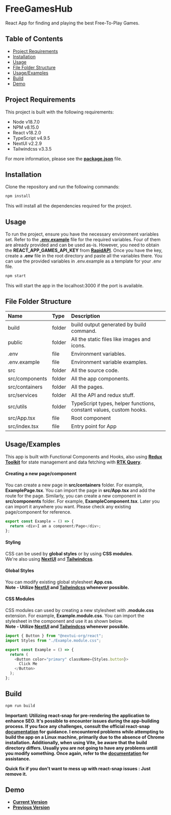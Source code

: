 # FreeGamesHub

React App for finding and playing the best Free-To-Play Games.

## Table of Contents

- [Project Requirements](#projectrequirements)
- [Installation](#installation)
- [Usage](#usage)
- [File Folder Structure](#file-folder-structure)
- [Usage/Examples](#usageexamples)
- [Build](#build)
- [Demo](#demo)

## Project Requirements

This project is built with the following requirements:

- Node v18.7.0
- NPM v8.15.0
- React v18.2.0
- TypeScript v4.9.5
- NextUI v2.2.9
- Tailwindcss v3.3.5

For more information, please see the [**package.json**](package.json) file.

## Installation

Clone the repository and run the following commands:

```bash
npm install
```

This will install all the dependencies required for the project.

## Usage

To run the project, ensure you have the necessary environment variables set. Refer to the [**.env.example**](.env.example) file for the required variables. Four of them are already provided and can be used as-is. However, you need to obtain the **REACT_APP_GAMES_API_KEY** from [**RapidAPI**](https://rapidapi.com/hub). Once you have the key, create a **.env** file in the root directory and paste all the variables there. You can use the provided variables in .env.example as a template for your .env file.

```bash
npm start
```

This will start the app in the localhost:3000 if the port is available.

## File Folder Structure

| Name           | Type   | Description                                                        |
| :------------- | :----- | :----------------------------------------------------------------- |
| build          | folder | build output generated by build command.                           |
| public         | folder | All the static files like images and icons.                        |
| .env           | file   | Environment variables.                                             |
| .env.example   | file   | Environment variable examples.                                     |
| src            | folder | All the source code.                                               |
| src/components | folder | All the app components.                                            |
| src/containers | folder | All the pages.                                                     |
| src/services   | folder | All the API and redux stuff.                                       |
| src/utils      | folder | TypeScript types, helper functions, constant values, custom hooks. |
| src/App.tsx    | file   | Root component                                                     |
| src/index.tsx  | file   | Entry point for App                                                |

## Usage/Examples

This app is built with Functional Components and Hooks, also using [**Redux Toolkit**](https://redux-toolkit.js.org) for state management and data fetching with [**RTK Query**](https://redux-toolkit.js.org/rtk-query/overview).

#### Creating a new page/component

You can create a new page in **src/containers** folder. For example, **ExamplePage.tsx**. You can import the page in **src/App.tsx** and add the route for the page. Similarly, you can create a new component in **src/components** folder. For example, **ExampleComponent.tsx**. Later you can import it anywhere you want. Please check any existing page/component for reference.

```javascript
export const Example = () => {
  return <div>I am a component/Page</div>;
};
```

#### Styling

CSS can be used by **global styles** or by using **CSS modules**.  
We're also using [**NextUI**](https://nextui.org) and [**Tailwindcss**](https://tailwindcss.com/).

#### Global Styles

You can modify existing global stylesheet **App.css**.  
**Note - Utilize [NextUI](https://nextui.org) and [Tailwindcss](https://tailwindcss.com/) whenever possible.**

#### CSS Modules

CSS modules can used by creating a new stylesheet with **.module.css** extension. For example, **Example.module.css**. You can import the stylesheet in the component and use it as shown below.  
**Note - Utilize [NextUI](https://nextui.org) and [Tailwindcss](https://tailwindcss.com/) whenever possible.**

```javascript
import { Button } from "@nextui-org/react";
import Styles from "./Example.module.css";

export const Example = () => {
  return (
    <Button color="primary" className={Styles.button}>
      Click Me
    </Button>
  );
};
```

## Build

```bash
npm run build
```

**Important: Utilizing react-snap for pre-rendering the application to enhance SEO. It's possible to encounter issues during the app-building process. If you face any challenges, consult the official react-snap [documentation](https://github.com/stereobooster/react-snap) for guidance. I encountered problems while attempting to build the app on a Linux machine, primarily due to the absence of Chrome installation. Additionally, when using Vite, be aware that the build directory differs. Usually you are not going to have any problems untill you modify something. Once again, refer to the [documentation](https://github.com/stereobooster/react-snap) for assistance.**

**Quick fix if you don't want to mess up with react-snap issues : Just remove it.**

## Demo

- [**Current Version**](https://freegameshub.vercel.app)
- [**Previous Version**](https://free-games-dldq8u7zz-abhishek1350.vercel.app)
